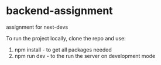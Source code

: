 # backend-assignment
assignment for next-devs

To run the project locally, clone the repo and use:
1. npm install - to get all packages needed
2. npm run dev - to the run the server on development mode
